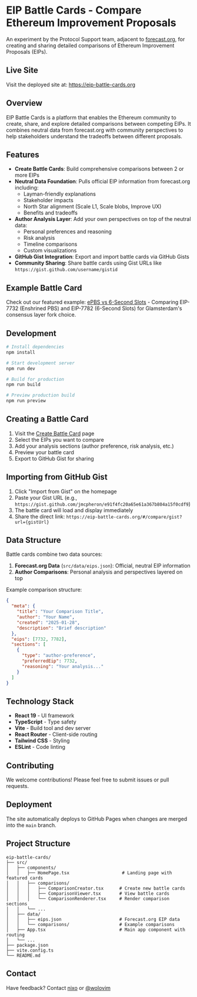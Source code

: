 # EIP Battle Cards - Compare Ethereum Improvement Proposals

An experiment by the Protocol Support team, adjacent to [forecast.org](https://forecast.org), for creating and sharing detailed comparisons of Ethereum Improvement Proposals (EIPs).

## Live Site

Visit the deployed site at: https://eip-battle-cards.org

## Overview

EIP Battle Cards is a platform that enables the Ethereum community to create, share, and explore detailed comparisons between competing EIPs. It combines neutral data from forecast.org with community perspectives to help stakeholders understand the tradeoffs between different proposals.

## Features

- **Create Battle Cards**: Build comprehensive comparisons between 2 or more EIPs
- **Neutral Data Foundation**: Pulls official EIP information from forecast.org including:
  - Layman-friendly explanations
  - Stakeholder impacts
  - North Star alignment (Scale L1, Scale blobs, Improve UX)
  - Benefits and tradeoffs
- **Author Analysis Layer**: Add your own perspectives on top of the neutral data:
  - Personal preferences and reasoning
  - Risk analysis
  - Timeline comparisons
  - Custom visualizations
- **GitHub Gist Integration**: Export and import battle cards via GitHub Gists
- **Community Sharing**: Share battle cards using Gist URLs like `https://gist.github.com/username/gistid`

## Example Battle Card

Check out our featured example: [ePBS vs 6-Second Slots](https://eip-battle-cards.org/compare/example) - Comparing EIP-7732 (Enshrined PBS) and EIP-7782 (6-Second Slots) for Glamsterdam's consensus layer fork choice.

## Development

```bash
# Install dependencies
npm install

# Start development server
npm run dev

# Build for production
npm run build

# Preview production build
npm run preview
```

## Creating a Battle Card

1. Visit the [Create Battle Card](https://eip-battle-cards.org/compare/new) page
2. Select the EIPs you want to compare
3. Add your analysis sections (author preference, risk analysis, etc.)
4. Preview your battle card
5. Export to GitHub Gist for sharing

## Importing from GitHub Gist

1. Click "Import from Gist" on the homepage
2. Paste your Gist URL (e.g., `https://gist.github.com/jmcpheron/e91f4fc20a65e61a367b804a15f0cdf9`)
3. The battle card will load and display immediately
4. Share the direct link: `https://eip-battle-cards.org/#/compare/gist?url={gistUrl}`

## Data Structure

Battle cards combine two data sources:

1. **Forecast.org Data** (`src/data/eips.json`): Official, neutral EIP information
2. **Author Comparisons**: Personal analysis and perspectives layered on top

Example comparison structure:
```json
{
  "meta": {
    "title": "Your Comparison Title",
    "author": "Your Name",
    "created": "2025-01-28",
    "description": "Brief description"
  },
  "eips": [7732, 7782],
  "sections": [
    {
      "type": "author-preference",
      "preferredEip": 7732,
      "reasoning": "Your analysis..."
    }
  ]
}
```

## Technology Stack

- **React 19** - UI framework
- **TypeScript** - Type safety
- **Vite** - Build tool and dev server
- **React Router** - Client-side routing
- **Tailwind CSS** - Styling
- **ESLint** - Code linting

## Contributing

We welcome contributions! Please feel free to submit issues or pull requests.

## Deployment

The site automatically deploys to GitHub Pages when changes are merged into the `main` branch.

## Project Structure

```
eip-battle-cards/
├── src/
│   ├── components/
│   │   ├── HomePage.tsx                    # Landing page with featured cards
│   │   ├── comparisons/
│   │   │   ├── ComparisonCreator.tsx      # Create new battle cards
│   │   │   ├── ComparisonViewer.tsx       # View battle cards
│   │   │   └── ComparisonRenderer.tsx     # Render comparison sections
│   │   └── ...
│   ├── data/
│   │   ├── eips.json                      # Forecast.org EIP data
│   │   └── comparisons/                   # Example comparisons
│   ├── App.tsx                            # Main app component with routing
│   └── ...
├── package.json
├── vite.config.ts
└── README.md
```

## Contact

Have feedback? Contact [nixo](mailto:nixo@ethereum.org) or [@wolovim](https://x.com/wolovim)